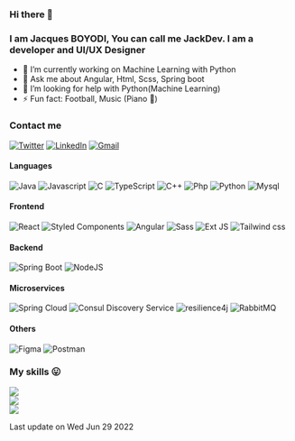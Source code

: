 ### Hi there 👋
### I am Jacques BOYODI, You can call me JackDev. I am a developer and UI/UX Designer

- 🔭 I’m currently working on Machine Learning with Python
- 💬 Ask me about Angular, Html, Scss, Spring boot
- 🤔 I’m looking for help with Python(Machine Learning)
- ⚡ Fun fact: Football, Music (Piano 🎹)

### Contact me
[![Twitter](https://img.shields.io/badge/Twitter-%231DA1F2.svg?logo=Twitter&logoColor=white)](https://twitter.com/JBoyodi)
[![LinkedIn](https://img.shields.io/badge/LinkedIn-%237289DA.svg?logo=LinkedIn&logoColor=white)](https://www.linkedin.com/in/londou-jacques-boyodi)
[![Gmail](https://img.shields.io/badge/Gmail-%23FF4500.svg?logo=Gmail&logoColor=white)](https://www.linkedin.com/in/londou-jacques-boyodi)


#### Languages

![Java](https://img.shields.io/badge/java-%230095D5.svg?style=for-the-badge&logo=java&logoColor=white) ![Javascript](https://img.shields.io/badge/javascript-yellow.svg?style=for-the-badge&logo=javascript&logoColor=black) ![C](https://img.shields.io/badge/c-%23239120.svg?style=for-the-badge&logo=c&logoColor=white) ![TypeScript](https://img.shields.io/badge/typescript-%23007ACC.svg?style=for-the-badge&logo=typescript&logoColor=white) ![C++](https://img.shields.io/badge/c++-F54A2A?style=for-the-badge&logo=c++&logoColor=white) ![Php](https://img.shields.io/badge/php-blue.svg?style=for-the-badge&logo=php&logoColor=white) ![Python](https://img.shields.io/badge/python-3670A0?style=for-the-badge&logo=python&logoColor=ffdd54) ![Mysql](https://img.shields.io/badge/mysql-F54A2A?style=for-the-badge&logo=mysql&logoColor=white)

#### Frontend

![React](https://img.shields.io/badge/react-%2320232a.svg?style=for-the-badge&logo=react&logoColor=%2361DAFB) ![Styled Components](https://img.shields.io/badge/styled--components-DB7093?style=for-the-badge&logo=styled-components&logoColor=white) ![Angular](https://img.shields.io/badge/angular-%23f1413d.svg?style=for-the-badge&logo=angular&logoColor=white) ![Sass](https://img.shields.io/badge/sass-black?style=for-the-badge&logo=sass&logoColor=pink) ![Ext JS](https://img.shields.io/badge/sencha-ext%20js-blue.svg?style=for-the-badge&logo=sencha&logoColor=white) ![Tailwind css](https://img.shields.io/badge/tailwind%20css-%2320232a.svg?style=for-the-badge&logo=tailwindcss&logoColor=%2361DAFB)
 

#### Backend

![Spring Boot](https://img.shields.io/badge/springBoot-%23239120.svg?style=for-the-badge&logo=spring-boot&logoColor=white) ![NodeJS](https://img.shields.io/badge/node.js-6DA55F?style=for-the-badge&logo=node.js&logoColor=white) 

#### Microservices

![Spring Cloud](https://img.shields.io/badge/spring%20cloud-%23239120.svg?style=for-the-badge&logo=springcloudconfig&logoColor=white) ![Consul Discovery Service](https://img.shields.io/badge/consul%20discovery-pink.svg?style=for-the-badge&logo=consul&logoColor=white) ![resilience4j](https://img.shields.io/badge/resilience4j-green.svg?style=for-the-badge&logo=resilience4j&logoColor=white) ![RabbitMQ](https://img.shields.io/badge/rabbitmq-orange.svg?style=for-the-badge&logo=rabbitmq&logoColor=white)

 
#### Others

![Figma](https://img.shields.io/badge/figma-%23F24E1E.svg?style=for-the-badge&logo=figma&logoColor=white) 
![Postman](https://img.shields.io/badge/postman-%23F24E1E.svg?style=for-the-badge&logo=postman&logoColor=white) 

### My skills 😛

![](https://github-readme-stats.vercel.app/api?username=jackamrl&theme=dark&hide_border=true&include_all_commits=false&count_private=true)<br/>
![](https://github-readme-streak-stats.herokuapp.com/?user=jackamrl&theme=dark&hide_border=true)<br/>
![](https://github-readme-stats.vercel.app/api/top-langs/?username=jackamrl&theme=dark&hide_border=true&include_all_commits=false&count_private=true&layout=compact)



Last update on Wed Jun 29 2022

<!--
<img src="https://profile-counter.glitch.me/jackaamrl/count.svg" />
**jackamrl/jackamrl** is a ✨ _special_ ✨ repository because its `README.md` (this file) appears on your GitHub profile.

Here are some ideas to get you started:

###- 🔭 I’m currently working on MAchine learning with Python
- 🌱 I’m currently learning ...
- 👯 I’m looking to collaborate on ...
- 🤔 I’m looking for help with ...
- 💬 Ask me about ...
- 📫 How to reach me: ...
- 😄 Pronouns: ...
- ⚡ Fun fact: ...
-->
